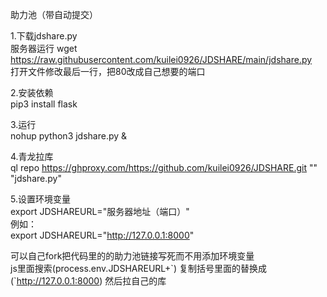 助力池（带自动提交）

1.下载jdshare.py  
服务器运行 wget https://raw.githubusercontent.com/kuilei0926/JDSHARE/main/jdshare.py  
打开文件修改最后一行，把80改成自己想要的端口  

2.安装依赖  
pip3 install flask  

3.运行  
nohup python3 jdshare.py &  

4.青龙拉库  
ql repo https://ghproxy.com/https://github.com/kuilei0926/JDSHARE.git "" "jdshare.py"  

5.设置环境变量  
export JDSHAREURL="服务器地址（端口）"  
例如：  
export JDSHAREURL="http://127.0.0.1:8000"  


可以自己fork把代码里的的助力池链接写死而不用添加环境变量  
js里面搜索(process.env.JDSHAREURL+\`) 复制括号里面的替换成 (\`http://127.0.0.1:8000)
然后拉自己的库
